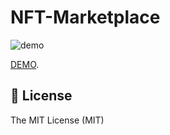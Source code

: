 # NFT-Marketplace


![demo](http://g.recordit.co/u7yJ64ra4H.gif)

[DEMO](https://nft-eco.netlify.app/).


## 🧾 License
The MIT License (MIT)
